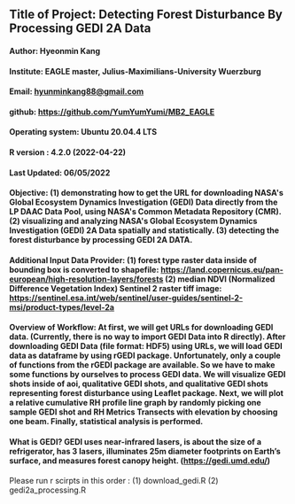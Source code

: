 ## Title of Project: Detecting Forest Disturbance By Processing GEDI 2A Data
#### Author: Hyeonmin Kang
#### Institute: EAGLE master, Julius-Maximilians-University Wuerzburg
#### Email: hyunminkang88@gmail.com
#### github: https://github.com/YumYumYumi/MB2_EAGLE
#### Operating system: Ubuntu 20.04.4 LTS
#### R version : 4.2.0 (2022-04-22)
#### Last Updated: 06/05/2022
#### Objective: (1) demonstrating how to get the URL for downloading NASA's Global Ecosystem Dynamics Investigation (GEDI) Data directly from the LP DAAC Data Pool, using NASA's Common Metadata Repository (CMR). (2) visualizing and analyzing NASA's Global Ecosystem Dynamics Investigation (GEDI) 2A Data spatially and statistically. (3) detecting the forest disturbance by processing GEDI 2A DATA. 
#### Additional Input Data Provider: (1) forest type raster data inside of bounding box is converted to shapefile: https://land.copernicus.eu/pan-european/high-resolution-layers/forests   (2) median NDVI (Normalized Difference Vegetation Index) Sentinel 2 raster tiff image: https://sentinel.esa.int/web/sentinel/user-guides/sentinel-2-msi/product-types/level-2a

#### Overview of Workflow: At first, we will get URLs for downloading GEDI data. (Currently, there is no way to import GEDI Data into R directly). After downloading GEDI Data (file format: HDF5) using URLs, we will load GEDI data as dataframe by using rGEDI package. Unfortunately, only a couple of functions from the rGEDI package are available. So we have to make some functions by ourselves to process GEDI data. We will visualize GEDI shots inside of aoi, qualitative GEDI shots, and qualitative GEDI shots representing forest disturbance using Leaflet package. Next, we will plot a relative cumulative RH profile line graph by randomly picking one sample GEDI shot and RH Metrics Transects with elevation by choosing one beam. Finally, statistical analysis is performed.  

#### What is GEDI? GEDI uses near-infrared lasers, is about the size of a refrigerator, has 3 lasers, illuminates 25m diameter footprints on Earth’s surface, and measures forest canopy height. (https://gedi.umd.edu/)

Please run r scirpts in this order : (1) download_gedi.R (2) gedi2a_processing.R

